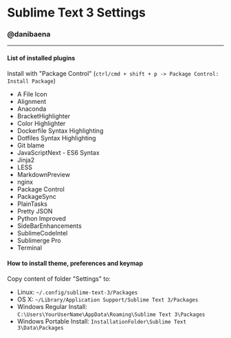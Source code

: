 # Sublime Text 3 Settings
### @danibaena

---

#### List of installed plugins

Install with "Package Control" (```ctrl/cmd + shift + p -> Package Control: Install Package```)

- A File Icon
- Alignment
- Anaconda
- BracketHighlighter
- Color Highlighter
- Dockerfile Syntax Highlighting
- Dotfiles Syntax Highlighting
- Git blame
- JavaScriptNext - ES6 Syntax
- Jinja2
- LESS
- MarkdownPreview
- nginx
- Package Control
- PackageSync
- PlainTasks
- Pretty JSON
- Python Improved
- SideBarEnhancements
- SublimeCodeIntel
- Sublimerge Pro
- Terminal

#### How to install theme, preferences and keymap

Copy content of folder "Settings" to:

- Linux: ```~/.config/sublime-text-3/Packages```
- OS X: ```~/Library/Application Support/Sublime Text 3/Packages```
- Windows Regular Install: ```C:\Users\YourUserName\AppData\Roaming\Sublime Text 3\Packages```
- Windows Portable Install: ```InstallationFolder\Sublime Text 3\Data\Packages```